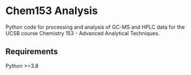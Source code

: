 # Chem153 Analysis

Python code for processing and analysis of GC-MS and HPLC data for the UCSB course Chemistry 153 - Advanced Analytical Techniques.

## Requirements

Python >=3.8